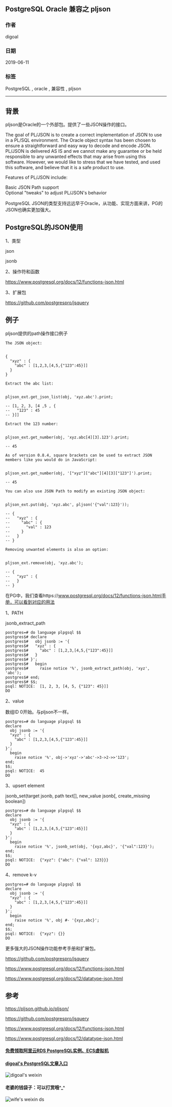 ## PostgreSQL Oracle 兼容之 pljson     
          
### 作者                                                                                                                                                                                
digoal                                                                                                                                                                                
                                                                                                                                                                                
### 日期                                                                                                                                                                                
2019-06-11                                                                                                                                                                                
                                                                                                                                                                                
### 标签                                                                                                                                                                              
PostgreSQL , oracle , 兼容性 , pljson          
                                                                                             
----                                                                                                                                                                        
                                                                                                                                                                          
## 背景             
pljson是Oracle的一个外部包。提供了一些JSON操作的接口。    
    
The goal of PL/JSON is to create a correct implementation of JSON to use in a PL/SQL environment. The Oracle object syntax has been chosen to ensure a straightforward and easy way to decode and encode JSON. PL/JSON is delivered AS IS and we cannot make any guarantee or be held responsible to any unwanted effects that may arise from using this software. However, we would like to stress that we have tested, and used this software, and believe that it is a safe product to use.    
    
Features of PL/JSON include:    
    
Basic JSON Path support    
Optional "tweaks" to adjust PL/JSON's behavior    
    
PostgreSQL JSON的类型支持远远早于Oracle，从功能、实现方面来讲，PG的JSON也确实更加强大。    
    
## PostgreSQL的JSON使用    
1、类型    
    
json    
    
jsonb    
    
2、操作符和函数    
    
https://www.postgresql.org/docs/12/functions-json.html    
    
3、扩展包    
    
https://github.com/postgrespro/jsquery    
    
## 例子    
    
pljson提供的path操作接口例子    
    
```    
The JSON object:    
    
    
{    
  "xyz" : {    
    "abc" : [1,2,3,[4,5,{"123":45}]]    
  }    
}    
    
Extract the abc list:    
    
    
pljson_ext.get_json_list(obj, 'xyz.abc').print;    
    
-- [1, 2, 3, [4 ,5 , {    
--   "123" : 45    
-- }]]    
    
Extract the 123 number:    
    
    
pljson_ext.get_number(obj, 'xyz.abc[4][3].123').print;    
    
-- 45    
    
As of version 0.8.4, square brackets can be used to extract JSON members like you would do in JavaScript:    
    
    
pljson_ext.get_number(obj, '["xyz"]["abc"][4][3]["123"]').print;    
    
-- 45    
    
You can also use JSON Path to modify an existing JSON object:    
    
    
pljson_ext.put(obj, 'xyz.abc', pljson('{"val":123}'));    
    
-- {    
--   "xyz" : {    
--     "abc" : {    
--       "val" : 123    
--     }    
--   }    
-- }    
    
Removing unwanted elements is also an option:    
    
    
pljson_ext.remove(obj, 'xyz.abc');    
    
-- {    
--   "xyz" : {    
--   }    
-- }    
```    
    
在PG中，我们查看https://www.postgresql.org/docs/12/functions-json.html手册，可以看到对应的用法    
    
    
1、PATH    
    
jsonb_extract_path    
    
```    
postgres=# do language plpgsql $$    
postgres$# declare    
postgres$#   obj jsonb := '{    
postgres$#   "xyz" : {    
postgres$#     "abc" : [1,2,3,[4,5,{"123":45}]]    
postgres$#   }    
postgres$# }';    
postgres$#   begin    
postgres$#     raise notice '%', jsonb_extract_path(obj, 'xyz', 'abc');    
postgres$# end;    
postgres$# $$;    
psql: NOTICE:  [1, 2, 3, [4, 5, {"123": 45}]]    
DO    
```    
    
2、value    
    
数组ID 0开始。与pljson不一样。    
    
```    
postgres=# do language plpgsql $$    
declare    
  obj jsonb := '{    
  "xyz" : {    
    "abc" : [1,2,3,[4,5,{"123":45}]]    
  }    
}';    
  begin    
    raise notice '%', obj->'xyz'->'abc'->3->2->>'123';    
end;    
$$;    
psql: NOTICE:  45    
DO    
```    
    
3、upsert element    
    
jsonb_set(target jsonb, path text[], new_value jsonb[, create_missing boolean])    
    
```    
postgres=# do language plpgsql $$    
declare    
  obj jsonb := '{    
  "xyz" : {    
    "abc" : [1,2,3,[4,5,{"123":45}]]    
  }    
}';    
  begin    
    raise notice '%', jsonb_set(obj, '{xyz,abc}', '{"val":123}');                                         
end;    
$$;    
psql: NOTICE:  {"xyz": {"abc": {"val": 123}}}    
DO    
```    
    
4、remove k-v    
    
```    
postgres=# do language plpgsql $$    
declare    
  obj jsonb := '{    
  "xyz" : {    
    "abc" : [1,2,3,[4,5,{"123":45}]]    
  }    
}';    
  begin    
    raise notice '%', obj #- '{xyz,abc}';                            
end;    
$$;    
psql: NOTICE:  {"xyz": {}}    
DO    
```    
    
更多强大的JSON操作功能参考手册和扩展包。    
    
    
https://github.com/postgrespro/jsquery    
    
https://www.postgresql.org/docs/12/functions-json.html    
    
https://www.postgresql.org/docs/12/datatype-json.html    
    
## 参考    
https://pljson.github.io/pljson/    
    
https://github.com/postgrespro/jsquery    
    
https://www.postgresql.org/docs/12/functions-json.html    
    
https://www.postgresql.org/docs/12/datatype-json.html    
    
   
  
  
  
  
  
  
  
  
  
#### [免费领取阿里云RDS PostgreSQL实例、ECS虚拟机](https://free.aliyun.com/ "57258f76c37864c6e6d23383d05714ea")
  
  
#### [digoal's PostgreSQL文章入口](https://github.com/digoal/blog/blob/master/README.md "22709685feb7cab07d30f30387f0a9ae")
  
  
![digoal's weixin](../pic/digoal_weixin.jpg "f7ad92eeba24523fd47a6e1a0e691b59")
  
  
#### 老婆的钱袋子：可以打赏哦^_^  
![wife's weixin ds](../pic/wife_weixin_ds.jpg "acd5cce1a143ef1d6931b1956457bc9f")
  
